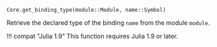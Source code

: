 ```
Core.get_binding_type(module::Module, name::Symbol)
```

Retrieve the declared type of the binding `name` from the module `module`.

!!! compat "Julia 1.9"
    This function requires Julia 1.9 or later.

